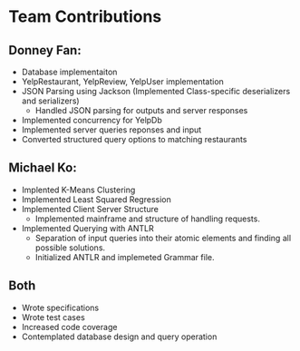 # Team Contributions

## Donney Fan:
  - Database implementaiton
  - YelpRestaurant, YelpReview, YelpUser implementation
  - JSON Parsing using Jackson (Implemented Class-specific deserializers and serializers)
      - Handled JSON parsing for outputs and server responses
  - Implemented concurrency for YelpDb
  - Implemented server queries reponses and input
  - Converted structured query options to matching restaurants
    

## Michael Ko:
  - Implented K-Means Clustering
  - Implemented Least Squared Regression
  - Implemented Client Server Structure
      - Implemented mainframe and structure of handling requests.
  - Implemented Querying with ANTLR
      - Separation of input queries into their atomic elements and finding all possible solutions.
      - Initialized ANTLR and implemeted Grammar file.

## Both
  - Wrote specifications
  - Wrote test cases
  - Increased code coverage
  - Contemplated database design and query operation
